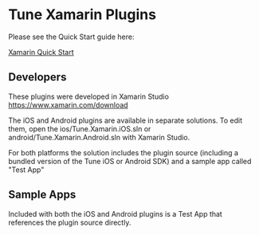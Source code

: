 # Tune Xamarin Plugins

Please see the Quick Start guide here:

[Xamarin Quick Start](https://developers.tune.com/sdk/xamarin-quick-start/#code-platform-xamarin)

## Developers

These plugins were developed in Xamarin Studio https://www.xamarin.com/download

The iOS and Android plugins are available in separate solutions. To edit them, open the ios/Tune.Xamarin.iOS.sln or android/Tune.Xamarin.Android.sln with Xamarin Studio.

For both platforms the solution includes the plugin source (including a bundled version of the Tune iOS or Android SDK) and a sample app called "Test App"

## Sample Apps

Included with both the iOS and Android plugins is a Test App that references the plugin source directly.
